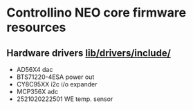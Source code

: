 # Controllino NEO core firmware resources

## Hardware drivers [lib/drivers/include/](lib/drivers/include/)

- AD56X4 dac
- BTS71220-4ESA power out
- CY8C95XX i2c i/o expander
- MCP356X adc
- 2521020222501 WE temp. sensor
